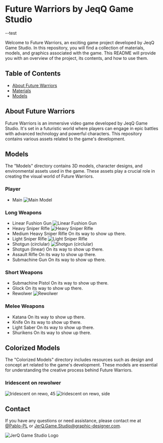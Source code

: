 # Future Warriors by JeqQ Game Studio

--test

Welcome to Future Warriors, an exciting game project developed by JeqQ Game Studio. In this repository, you will find a collection of materials, models, and graphics associated with the game. This README will provide you with an overview of the project, its contents, and how to use them.

## Table of Contents
- [About Future Warriors](#about-future-warriors)
- [Materials](#materials)
- [Models](#models)

## About Future Warriors
Future Warriors is an immersive video game developed by JeqQ Game Studio. It's set in a futuristic world where players can engage in epic battles with advanced technology and powerful characters. This repository contains various assets related to the game's development.

## Models
The "Models" directory contains 3D models, character designs, and environmental assets used in the game. These assets play a crucial role in creating the visual world of Future Warriors.
### Player 
  - Main
  ![Main Model](https://i.imgur.com/wQkQ0zh.png)
### Long Weapons
  - Linear Fushion Gun
  ![Linear Fushion Gun](https://i.imgur.com/TbUqERt.png)
  - Heavy Sniper Rifle
  ![Heavy Sniper Rifle](https://i.imgur.com/Ps4ZlXN.png)
  - Medium Heavy Sniper Rifle 
  On its way to show up there.
  - Light Sniper Rifle
  ![Light Sniper Rifle](https://i.imgur.com/cK4mqPF.png)
  - Shotgun (circlular)
  ![Shotgun (circlular)](https://i.imgur.com/AGJsLkB.png)
  - Shotgun (linear)
  On its way to show up there.
  - Assault Rifle
  On its way to show up there.
  - Submachine Gun
  On its way to show up there.
### Short Weapons
  - Submachine Pistol
  On its way to show up there.
  - Glock
  On its way to show up there.
  - Rewolwer
  ![Rewolwer](https://i.imgur.com/4aRbee0.png)
### Melee Weapons
  - Katana
  On its way to show up there.
  - Knife
  On its way to show up there.
  - Light Saber
  On its way to show up there.
  - Shurikens
  On its way to show up there.


## Colorized Models
The "Colorized Models" directory includes resources such as design and concept art related to the game's development. These models are essential for understanding the creative process behind Future Warriors.
### Iridescent on rewolwer
 ![Iridescent on rewo, 45](https://i.imgur.com/M3BDNV7.png)
 ![Iridescent on rewo, side](https://i.imgur.com/OVI5C4N.png)



## Contact
If you have any questions or need assistance, please contact me at [@Pablo-PL](https://www.github.com/Pablo-PL) or JerQ.Game.Studio@graphic-designer.com.

![JerQ Game Studio Logo](https://i.imgur.com/2BP0M9B.png)
